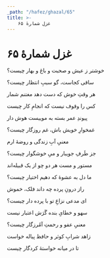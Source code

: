 ```yaml
---
_path: "/hafez/ghazal/65"
title: >-
    غزل شمارهٔ ۶۵
---
```

# غزل شمارهٔ ۶۵

<div class="b" id="bn1"><div class="m1"><p>خوشتر ز عیش و صحبت و باغ و بهار چیست؟</p></div>
<div class="m2"><p>ساقی کجاست، گو سببِ انتظار چیست؟</p></div></div>
<div class="b" id="bn2"><div class="m1"><p>هر وقتِ خوش که دست دهد مغتنم شمار</p></div>
<div class="m2"><p>کس را وقوف نیست که انجامِ کار چیست</p></div></div>
<div class="b" id="bn3"><div class="m1"><p>پیوندِ عمر بسته به موییست هوش دار</p></div>
<div class="m2"><p>غمخوارِ خویش باش، غم روزگار چیست؟</p></div></div>
<div class="b" id="bn4"><div class="m1"><p>معنیِ آبِ زندگی و روضهٔ ارم</p></div>
<div class="m2"><p>جز طَرفِ جویبار و میِ خوشگوار چیست؟</p></div></div>
<div class="b" id="bn5"><div class="m1"><p>مستور و مست هر دو چو از یک قبیله‌اند</p></div>
<div class="m2"><p>ما دل به عشوهٔ که دهیم اختیار چیست؟</p></div></div>
<div class="b" id="bn6"><div class="m1"><p>راز درونِ پرده چه داند فلک، خموش</p></div>
<div class="m2"><p>ای مدعی نزاعِ تو با پرده دار چیست؟</p></div></div>
<div class="b" id="bn7"><div class="m1"><p>سهو و خطایِ بنده گَرَش اعتبار نیست</p></div>
<div class="m2"><p>معنیِ عفو و رحمتِ آمُرزگار چیست؟</p></div></div>
<div class="b" id="bn8"><div class="m1"><p>زاهد شرابِ کوثر و حافظ پیاله خواست</p></div>
<div class="m2"><p>تا در میانه خواستهٔ کردگار چیست</p></div></div>

